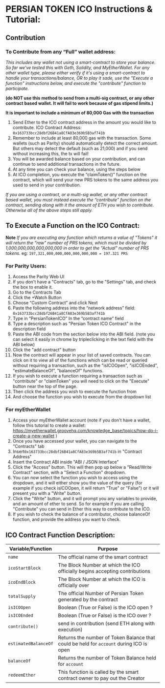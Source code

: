 # PERSIAN TOKEN ICO Instructions & Tutorial:
## Contribution
### To Contribute from any “Full” wallet address:
*This includes any wallet not using a smart-contract to store your balance. So far we've tested this with Geth, Solidity, and MyEtherWallet. For any other wallet type, please either verify if it's using a smart-contract to handle your transactions/balance, OR to play it sade, use the "Execute a function" instructions below, and execute the "contribute" function to participate.*

**(do NOT use this method to send from a multi-sig contract, or any other contract based wallet. It will fail to work because of gas stipend limits.)**

**It is important to include a minimum of 80,000 Gas with the transaction**
1. Send Ether to the ICO contract address in the amount you would like to contribute.
ICO Contract Address: `0x163733bcc28dbf26B41a8CfA83e369b5B3af741b`
2. Remember to include at least 80,000 gas with the transaction. Some wallets (such as Parity) should automatically detect the correct amount. But others may detect the default (such as 21,000) and if you send without increasing this, the tx will fail!
2. You will be awarded balance based on your contribution, and can continue to send additional transactions in the future.
3. At any time you can check your balance, using the steps below
4. At ICO completion, you execute the “claimToken()” function on the contract, which will send your new PRS tokens to the same address you used to send in your contribution.

*If you are using a contract, or a multi-sig wallet, or any other contract based wallet, you must instead execute the “contribute” function on the contract, sending along with it the amount of ETH you wish to contribute. Otherwise all of the above steps still apply.*

## To Execute a Function on the ICO Contract:
**Note** *If you are executing any function which returns a value of "Tokens" it will return the "raw" number of PRS tokens, which must be divided by 1,000,000,000,000,000,000 in order to get the "Actual" number of PRS tokens.*
eg: `197,321,000,000,000,000,000,000 = 197.321 PRS`
### For Parity Users:
1. Access the Parity Web UI
2. If you don't have a "Contracts" tab, go to the "Settings" tab, and check the box to enable it.
3. Go to the Contracts Tab
4. Click the +Watch Button
5. Choose “Custom Contract” and click Next
6. Paste the following address into the “network address” field:
`0x163733bcc28dbf26B41a8CfA83e369b5B3af741b`
7. Type in “PersianTokenICO” In the “contract name” field
8. Type a description such as "Persian Token ICO Contract" in the description field
9. Paste the ABI code from the section below into the ABI field. (note you can select it easily in chrome by tripleclicking in the text field with the ABI below)
10. Click the "add contract" button
11. Now the contract will appear in your list of saved contracts. You can click on it to view all of the functions which can be read or queried without requiring a transaction, such as the "isICOOpen", "isICOEnded", "estimateBalanceOf", "balanceOf" functions.
12. If you wish to execute a function requiring a transaction such as "contribute" or "claimToken" you will need to click on the "Execute" button near the top of the page.
13. Then click the address you wish to execute the function from
14. And choose the function you wish to execute from the dropdown list

### For myEtherWallet 
1. Access your myEtherWallet account (note if you don't have a wallet, follow this tutorial to create a wallet: https://myetherwallet.groovehq.com/knowledge_base/topics/how-do-i-create-a-new-wallet )
2. Once you have accessed your wallet, you can navigate to the "Contracts" tab
3. Insert`0x163733bcc28dbf26B41a8CfA83e369b5B3af741b` in "Contract Address"
4. Insert the Contract ABI inside "ABI / JSON Interface"
5. Click the "Access" button. This will then pop up below a "Read/Write Contract" section, with a "Select a Function" dropdown.
6. You can now select the function you wish to access using the dropdown, and it will either show you the value of the query (for example if you check isICOOpen, it will return "True" or "False") or it will present you with a "Write" button.
7. Click the "Write" button, and it will prompt you any variables to provide, and an amount of ether to send. So for example if you are calling "Contribute" you can send in Ether this way to contribute to the ICO. 
8. If you wish to check the balance of a contributor, choose balanceOf function, and provide the address you want to check.

## ICO Contract Function Description:
Variable/Function | Purpose
--- | ---
`name` | The official name of the smart contract
`icoStartBlock` | The Block Number at which the ICO officially begins accepting contributions
`icoEndBlock` | The Block Number at which the ICO is officially over
`totalSupply` | The official Number of Persian Token generated by the contract
`isICOOpen` | Boolean (True or False) is the ICO open ?
`isICOEnded` | Boolean (True or False) is the ICO over ?
`contribute()` | send in contribution (send ETH along with execution)
`estimatedBalanceOf` | Returns the number of Token Balance that could be held for `account` during ICO is open
`balanceOf` | Returns the number of Token Balance held for `account`
`redeemEther` | This function is called by the smart contract owner to pay out the Creator
